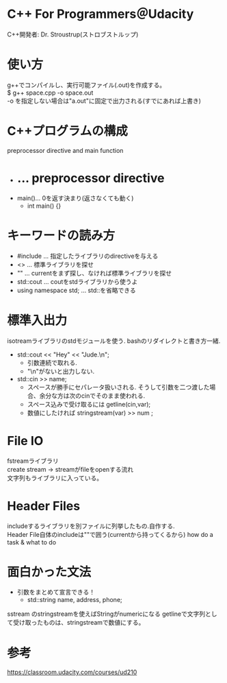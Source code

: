 # C++ For Programmers＠Udacity

C++開発者: Dr. Stroustrup(ストロブストルップ)


# 使い方
g++でコンパイルし、実行可能ファイル(.out)を作成する。  
$ g++ space.cpp -o space.out  
-o を指定しない場合は"a.out"に固定で出力される(すでにあれば上書き)


# C++プログラムの構成
preprocessor directive and main function
* # ... preprocessor directive
* main()... 0を返す決まり(返さなくても動く)  
  - int main() {}


# キーワードの読み方
* #include ... 指定したライブラリのdirectiveを与える  
* <> ... 標準ライブラリを探せ  
* "" ... currentをまず探し、なければ標準ライブラリを探せ  
* std::cout ... coutをstdライブラリから使うよ  
* using namespace std; ... std::を省略できる  


# 標準入出力
isotreamライブラリのstdモジュールを使う. bashのリダイレクトと書き方一緒.  
* std::cout << "Hey" << "Jude.\n";  
  - 引数連続で取れる.  
  - "\n"がないと出力しない.  
* std::cin >> name;  
  - スペースが勝手にセパレータ扱いされる. そうして引数を二つ渡した場合、余分な方は次のcinでそのまま使われる.  
  - スペース込みで受け取るには getline(cin,var);  
  - 数値にしたければ stringstream(var) >> num  ;

# File IO
fstreamライブラリ  
create stream -> streamがfileをopenする流れ  
文字列もライブラリに入っている。 <string>  


# Header Files
includeするライブラリを別ファイルに列挙したもの.自作する.  
Header File自体のincludeは""で囲う(currentから持ってくるから)
how do a task & what to do


# 面白かった文法
* 引数をまとめて宣言できる！
  - std::string name, address, phone;

sstream のstringstreamを使えばStringがnumericになる
getlineで文字列として受け取ったものは、stringstreamで数値にする。



# 参考
https://classroom.udacity.com/courses/ud210
